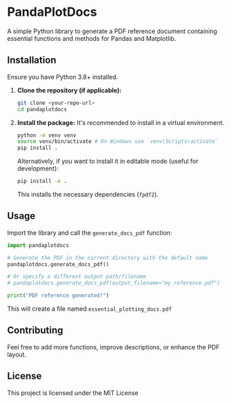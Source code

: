 # PandaPlotDocs

A simple Python library to generate a PDF reference document containing essential functions and methods for Pandas and Matplotlib.

## Installation

Ensure you have Python 3.8+ installed.

1.  **Clone the repository (if applicable):**
    ```bash
    git clone <your-repo-url>
    cd pandaplotdocs
    ```

2.  **Install the package:**
    It's recommended to install in a virtual environment.
    ```bash
    python -m venv venv
    source venv/bin/activate # On Windows use `venv\Scripts\activate`
    pip install .
    ```
    Alternatively, if you want to install it in editable mode (useful for development):
    ```bash
    pip install -e .
    ```
    This installs the necessary dependencies (`fpdf2`).

## Usage

Import the library and call the `generate_docs_pdf` function:

```python
import pandaplotdocs

# Generate the PDF in the current directory with the default name
pandaplotdocs.generate_docs_pdf()

# Or specify a different output path/filename
# pandaplotdocs.generate_docs_pdf(output_filename="my_reference.pdf")

print("PDF reference generated!")
```

This will create a file named `essential_plotting_docs.pdf`

## Contributing

Feel free to add more functions, improve descriptions, or enhance the PDF layout.

## License

This project is licensed under the MIT License